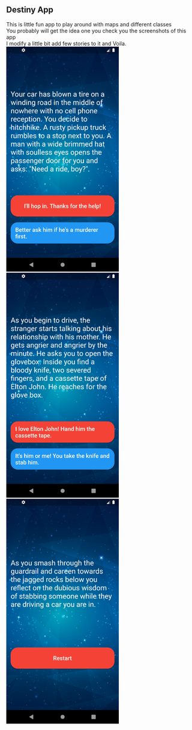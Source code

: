 <!DOCTYPE html>
<html>
<body>

<h2>Destiny App</h2>

<div>
This is little fun app to play around with maps and different classes<br>
You probably will get the idea one you check you the screenshots of this app<br>
I modify a little bit add few stories to it and Voila.
<br>
</div>
<div class="row">
    <img src="shot/1.png" alt="Screenshot" width="300" height="600">
    <img src="shot/2.png" alt="Screenshot" width="300" height="600">
    <img src="shot/3.png" alt="Screenshot" width="300" height="600">
</div>
</body>
</html>
